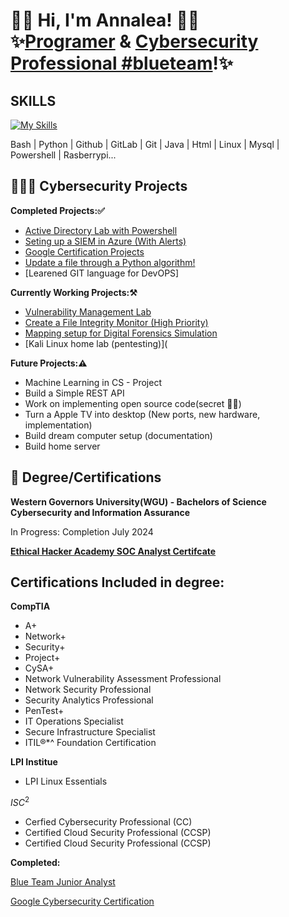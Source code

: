 <h1> 👋🏻 Hi, I'm Annalea! 👋🏻<br/>✨<a href=https://github.com/AnnaleaLayton/AnnaleaLayton/blob/main/Resume-Annalea-Layton.pdf>Programer</a> & <a href=https://www.linkedin.com/in/annalea-layton/>Cybersecurity Professional #blueteam</a>!✨
<h2>SKILLS</h2>
                                             
                                             
[![My Skills](https://skillicons.dev/icons?i=bash,python,github,gitlab,git,java,html,linux,mysql,powershell,raspberrypi)](https://skillicons.dev)

 Bash  | Python  | Github | GitLab | Git | Java | Html | Linux | Mysql | Powershell | Rasberrypi...

<h2>👩🏻‍💻 Cybersecurity Projects </h2>

<b>Completed Projects:✅</b>


  - [Active Directory Lab with Powershell](https://github.com/AnnaleaLayton/ActiveDirectoryLab#readme)
  - [Seting up a SIEM in Azure (With Alerts)](https://github.com/AnnaleaLayton/SIEM-Azure)
  - [Google Certification Projects](https://github.com/AnnaleaLayton/Secuirty-Aduit)
  - [Update a file through a Python algorithm!](https://github.com/AnnaleaLayton/Python-Algorithm/tree/main)
  - [Learened GIT language for DevOPS]


<b>Currently Working Projects:⚒️</b>
- [Vulnerability Management Lab](https://github.com/AnnaleaLayton/Vulnerability-Management-Lab)
- [Create a File Integrity Monitor (High Priority)](https://github.com/AnnaleaLayton/file-integrity)
- [Mapping setup for Digital Forensics Simulation](https://github.com/AnnaleaLayton/Digital-Forensics)
- [Kali Linux home lab (pentesting)](


<b>Future Projects:⚠️</b>
- Machine Learning in CS - Project 
- Build a Simple REST API
- Work on implementing open source code(secret 😶‍🌫️)
- Turn a Apple TV into desktop (New ports, new hardware, implementation)
- Build dream computer setup (documentation)
- Build home server


<h2>📜 Degree/Certifications</h2>


<b>Western Governors University(WGU) - Bachelors of Science Cybersecurity and Information Assurance</b>

In Progress: Completion July 2024

[<b>Ethical Hacker Academy SOC Analyst Certifcate</b>](https://ethicalhackersacademy.com/collections/ethical-hackers-academy/products/soc-analyst-intrusion-training)

<h2>Certifications Included in degree:</h2>

<b>CompTIA</b>

- A+ 
- Network+ 
- Security+ 
- Project+ 
- CySA+
- Network Vulnerability Assessment Professional
- Network Security Professional
- Security Analytics Professional
- PenTest+
- IT Operations Specialist
- Secure Infrastructure Specialist
- ITIL®*^ Foundation Certification

<b>LPI Institue</b>
- LPI Linux Essentials

$ISC^2$
- Cerfied Cybersecurity Professional (CC)
- Certified Cloud Security Professional (CCSP)
- Certified Cloud Security Professional (CCSP)

<b>Completed:</b>

[Blue Team Junior Analyst](https://elearning.securityblue.team/home/certificate/145121850)

[Google Cybersecurity Certification](https://github.com/AnnaleaLayton/AnnaleaLayton/files/11521349/Google.Cybersecurity.pdf)

<!--
<h2> 🤳 Connect with me:</h2>##

[<img align="left" alt="AnnaleLayton | LinkedIn" width="22px" src="https://cdn.jsdelivr.net/npm/simple-icons@v3/icons/linkedin.svg" />][linkedin]

[linkedin]: https://www.linkedin.com/in/annalea-layton



<!--
**annalealayton/annalealayton** is a ✨ _special_ ✨ repository because its `README.md` (this file) appears on your GitHub profile.

Here are some ideas to get you started:

- 🔭 I’m currently working on ...
- 🌱 I’m currently learning ...
- 👯 I’m looking to collaborate on ...
- 🤔 I’m looking for help with ...
- 💬 Ask me about ...
- 📫 How to reach me: ...
- 😄 Pronouns: ...
- ⚡ Fun fact: ...
-->
